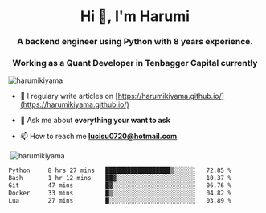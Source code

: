 <h1 align="center">Hi 👋, I'm Harumi</h1>
<h3 align="center">A backend engineer using <b>Python</b> with 8 years experience.</h3>
<h3 align="center">Working as a Quant Developer in <b>Tenbagger Capital</b> currently</h3>

<p align="left"> <img src="https://komarev.com/ghpvc/?username=harumikiyama" alt="harumikiyama" /> </p>


- 📝 I regulary write articles on [https://harumikiyama.github.io/](https://harumikiyama.github.io/)

- 💬 Ask me about **everything your want to ask**

- 📫 How to reach me **lucisu0720@hotmail.com**

<p>&nbsp;<img align="center" src="https://github-readme-stats.vercel.app/api?username=harumikiyama&show_icons=true" alt="harumikiyama" /></p>


<!--START_SECTION:waka-->

```txt
Python     8 hrs 27 mins   ██████████████████▒░░░░░░   72.85 %
Bash       1 hr 12 mins    ██▓░░░░░░░░░░░░░░░░░░░░░░   10.37 %
Git        47 mins         █▓░░░░░░░░░░░░░░░░░░░░░░░   06.76 %
Docker     33 mins         █▒░░░░░░░░░░░░░░░░░░░░░░░   04.82 %
Lua        27 mins         █░░░░░░░░░░░░░░░░░░░░░░░░   03.89 %
```

<!--END_SECTION:waka-->

